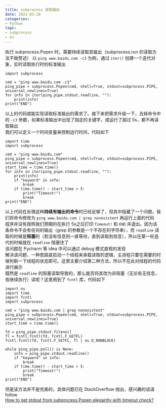 ```yaml
---
title: subprocess 读取输出
date: 2022-03-28
categories: 
- Python
tags:
- subprocess
- os
---
```



执行 subprocess.Popen 时，需要持续读取其输出（subprocess.run 的读取方法不做赘述）
以 `ping www.baidu.com -c3` 为例，通过 `iter()` 创建一个迭代对象，实时读取执行时的标准输出

```
import subprocess

cmd = "ping www.baidu.com -c3"
ping_pipe = subprocess.Popen(cmd, shell=True, stdout=subprocess.PIPE, universal_newlines=True)
for info in iter(ping_pipe.stdout.readline, ""):
    print(info)
print("END")
```

以上的代码就能实现读取标准输出的需求了。接下来把需求升级一下，去掉命令中的 `-c3` 参数，如果标准输出中出现了指定的关键字，或运行了超过 5s，都不再读取输出  
我们可以定义一个时间变量来控制运行时间，代码如下

```
import time
import subprocess

cmd = "ping www.baidu.com"
ping_pipe = subprocess.Popen(cmd, shell=True, stdout=subprocess.PIPE, universal_newlines=True)
start_time = time.time()
for info in iter(ping_pipe.stdout.readline, ""):
    print(info)
    if "keyword" in info:
        break
    if time.time() - start_time > 5:
        print("Timeout!")
        break
print("END")
```

以上代码在处理这种**持续有输出的命令**时已经足够了，但其中隐藏了一个问题，我们将命令修改为 `ping www.baidu.com | grep nonexistent` 再运行上面的代码  
程序并没有按照我们预期的在执行 5s之后打印 `Timeout!` 和 `END` 并退出。因为该条命令不会有任何的输出（grep 的参数是一个不存在的字符串），而 `readline` 读取的时候是**阻塞**的（若没有信息则一直等待，直到读取到信息），所以在第一轮迭代的时候就在 `readline` 阻塞住了  
该问题在 Pycharm 等 idea 中可以通过 debug 模式直观的发现  
解决该问题，一种思路是启动一个线程来承载读取的逻辑，主进程只要在需要的时候判断一下线程的状态即可。这里主要介绍第二种方法，所以不在此对线程的代码进行展示  
既然是 `readline` 的阻塞读取导致的，那么能否将其改为非阻塞（无论有无信息，皆继续执行）读呢？这里用到了 `fcntl` 库，代码如下

```
import os
import time
import fcntl
import subprocess

cmd = "ping www.baidu.com | grep nonexistent"
ping_pipe = subprocess.Popen(cmd, shell=True, stdout=subprocess.PIPE, universal_newlines=True)
start_time = time.time()

fd = ping_pipe.stdout.fileno()
fl = fcntl.fcntl(fd, fcntl.F_GETFL)
fcntl.fcntl(fd, fcntl.F_SETFL, fl | os.O_NONBLOCK)

while ping_pipe.poll() is None:
    info = ping_pipe.stdout.readline()
    if "keyword" in info:
        break
    if time.time() - start_time > 5:
        print("Timeout!")
        break
print("END")
```

但是该方法并不是完美的，具体问题已在 StackOverflow 抛出，感兴趣的话请 follow  
[How to get stdout from subprocess.Popen elegantly with timeout check?](https://stackoverflow.com/questions/71644398/how-to-get-stdout-from-subprocess-popen-elegantly-with-timeout-check)
